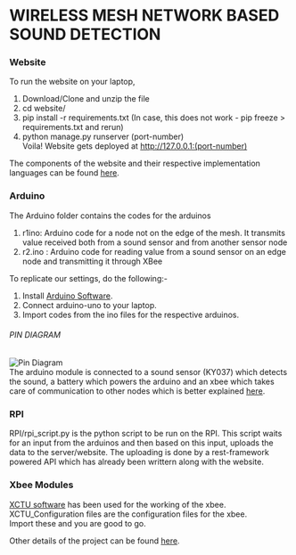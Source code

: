 # WIRELESS MESH NETWORK BASED SOUND DETECTION
### Website
To run the website on your laptop,
1. Download/Clone and unzip the file 
2. cd website/
3. pip install -r requirements.txt
(In case, this does not work - pip freeze > requirements.txt and rerun)
4. python manage.py runserver (port-number)
<br>Voila! Website gets deployed at http://127.0.0.1:(port-number)

The components of the website and their respective implementation languages can be found [here](https://cop315.wordpress.com/server-and-website/).

### Arduino
The Arduino folder contains the codes for the arduinos
1. r1ino: Arduino code for a node not on the edge of the mesh. It transmits value received both from a sound sensor and from      </t> another sensor node
2. r2.ino : Arduino code for reading value from a sound sensor on an edge node and transmitting it through XBee

To replicate our settings, do the following:-
1. Install [Arduino Software](https://www.arduino.cc/en/Guide/Linux).
2. Connect arduino-uno to your laptop.
3. Import codes from the ino files for the respective arduinos.

###### PIN DIAGRAM
![Pin Diagram](https://github.com/divsidhu-26/cop315/blob/master/Arduino/pin_diagram.png)
<br>The arduino module is connected to a sound sensor (KY037) which detects the sound, a battery which powers the arduino and 
an xbee which takes care of communication to other nodes which is better explained [here](https://cop315.wordpress.com).

### RPI
RPI/rpi_script.py is the python script to be run on the RPI.
This script waits for an input from the arduinos and then based on this input, uploads the data to the server/website.
The uploading is done by a rest-framework powered API which has already been writtern along with the website.

### Xbee Modules
[XCTU software](https://www.digi.com/products/xbee-rf-solutions/xctu-software/xctu) has been used for the working of the xbee.
<br>XCTU_Configuration files are the configuration files for the xbee. <br>
Import these and you are good to go.

Other details of the project can be found [here](https://cop315.wordpress.com).
